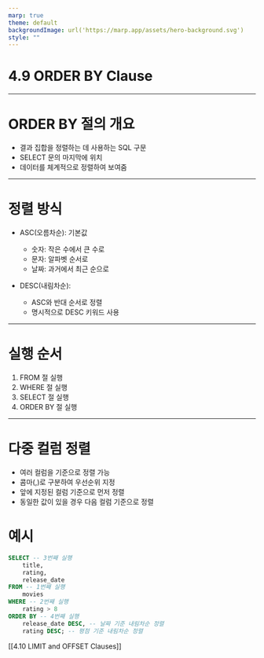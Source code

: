 ```yaml
---
marp: true
theme: default
backgroundImage: url('https://marp.app/assets/hero-background.svg')
style: ""
---
```


# 4.9 ORDER BY Clause

---

# ORDER BY 절의 개요

- 결과 집합을 정렬하는 데 사용하는 SQL 구문
- SELECT 문의 마지막에 위치
- 데이터를 체계적으로 정렬하여 보여줌

---

# 정렬 방식

- ASC(오름차순): 기본값

  - 숫자: 작은 수에서 큰 수로
  - 문자: 알파벳 순서로
  - 날짜: 과거에서 최근 순으로

- DESC(내림차순):
  - ASC와 반대 순서로 정렬
  - 명시적으로 DESC 키워드 사용

---

# 실행 순서

1. FROM 절 실행
2. WHERE 절 실행
3. SELECT 절 실행
4. ORDER BY 절 실행

---

# 다중 컬럼 정렬

- 여러 컬럼을 기준으로 정렬 가능
- 콤마(,)로 구분하여 우선순위 지정
- 앞에 지정된 컬럼 기준으로 먼저 정렬
- 동일한 값이 있을 경우 다음 컬럼 기준으로 정렬

# 예시

```sql
SELECT -- 3번째 실행
    title,
    rating,
    release_date
FROM -- 1번째 실행
    movies
WHERE -- 2번째 실행
    rating > 8
ORDER BY -- 4번째 실행
    release_date DESC, -- 날짜 기준 내림차순 정렬
    rating DESC; -- 평점 기준 내림차순 정렬
```

[[4.10 LIMIT and OFFSET Clauses]]
